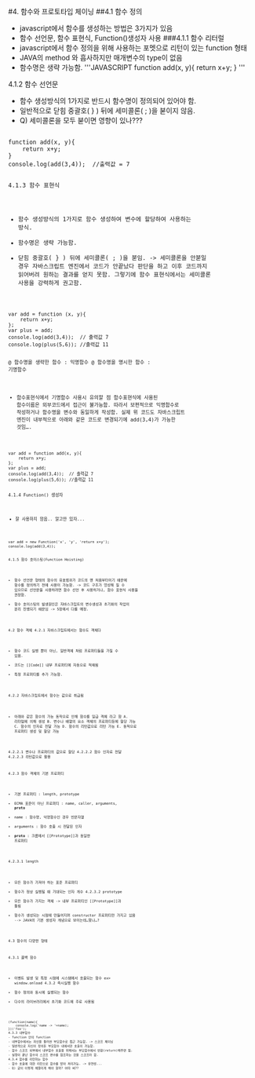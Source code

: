 #4. 함수와 프로토타입 체이닝
##4.1 함수 정의
- javascript에서 함수를 생성하는 방법은 3가지가 있음
- 함수 선언문, 함수 표현식, Function()생성자 사용
###4.1.1 함수 리터럴
- javascript에서 함수 정의을 위해 사용하는 포멧으로 리턴이 있는 function 형태 
- JAVA의 method 와 흡사하지만 매개변수의 type이 없음
- 함수명은 생략 가능함.
'''JAVASCRIPT 
function add(x, y){
	return x+y;
}
'''

4.1.2 함수 선언문
- 함수 생성방식의 1가지로 반드시 함수명이 정의되어 있어야 함.
- 일반적으로 닫힘 중괄호( } ) 뒤에 세미콜론( ; )을 붇이지 않음.
- Q) 세미콜론을 모두 붇이면 영향이 있나???
<code > 
function add(x, y){
	return x+y;
}
console.log(add(3,4));	//출력값 = 7  

4.1.3 함수 표현식
- 함수 생성방식의 1가지로 함수 생성하여 변수에 할당하여 사용하는 방식.
- 함수명은 생략 가능함. 
- 닫힘 중괄호( } ) 뒤에 세미콜론( ; )을 붇임. -> 세미콜론을 안붇일 경우 자바스크립트 엔진에서 코드가 안끝났다 판단을 하고 이후 코드까지 읽어버려 원하는 결과를 얻지 못함. 그렇기에 함수 표현식에서는 세미콜론 사용을 강력하게 권고함.
<code>
var add = function (x, y){
	return x+y;   
};
var plus = add;
console.log(add(3,4));	// 출력값 7
console.log(plus(5,6));	//출력값 11

@ 함수명을 생략한 함수 : 익명함수
@ 함수명을 명시한 함수 : 기명함수
- 함수표현식에서 기명함수 사용시 유의할 점
  함수표현식에 사용된 함수이름은 외부코드에서 접근이 불가능함. 
  따라서 보편적으로 익명함수로 작성하거나 함수명을 변수와 동일하게 작성함.
  실제 위 코드도 자바스크립트 엔진이 내부적으로 아래와 같은 코드로 변경되기에 add(3,4)가 가능한 것임….
<code>
var add = function add(x, y){
	return x+y;
};
var plus = add;
console.log(add(3,4));	// 출력값 7
console.log(plus(5,6));	//출력값 11

4.1.4 Function() 생성자
- 잘 사용하지 않음.. 알고만 있자...
<code>
var add = new Function('x', 'y', 'return x+y');
console.log(add(3,4));

4.1.5 함수 호이스팅(Function Hoisting)
- 함수 선언문 형태의 함수의 유효범위가 코드의 맨 처음부터이기 때문에 함수를 정의하기 전에 사용이 가능함. -> 코드 구조가 엉성해 질 수 있으므로 선언문을 사용하려면 함수 선언 후 사용하거나, 함수 표현식 사용을 권장함.
- 함수 호이스팅의 발생원인은 자바스크립트의 변수생성과 초기화의 작업이 분리 진행되기 때문임 -> 5장에서 다룰 예정.


4.2 함수 객체
4.2.1 자바스크립트에서는 함수도 객체다
- 함수 코드 실행 뿐이 아닌, 일반객체 처럼 프로퍼티들을 가질 수 있음.
- 코드는 [[Code]] 내부 프로퍼티에 자동으로 적재됨
- 특정 프로퍼티를 추가 가능함.

4.2.2 자바스크립트에서 함수는 값으로 취급됨

- 아래와 같은 함수의 가능 동작으로 인해 함수를 일급 객체 라고 함
A. 리터럴에 의해 생성
B. 변수나 배열의 요소 객체의 프로퍼티등에 할당 가능
C. 함수의 인자로 전달 가능
D. 함수의 리턴값으로 리턴 가능
E. 동적으로 프로퍼티 생성 및 할당 가능

4.2.2.1 변수나 프로퍼티의 값으로 할당
4.2.2.2 함수 인자로 전달
4.2.2.3 리턴값으로 활용

4.2.3 함수 객체의 기본 프로퍼티
- 기본 프로퍼티 : length, prototype
- ECMA 표준이 아닌 프로퍼티 : name, caller, arguments, __proto__
- name : 함수명, 익명함수인 경우 빈문자열
- arguments : 함수 호출 시 전달된 인자
- __proto__ : 크롬에서 [[Prototype]]과 동일한 프로퍼티

4.2.3.1 length
- 모든 함수가 가져야 하는 표준 프로퍼티
- 함수가 정상 실행될 때 기대되는 인자 개수
4.2.3.2 prototype
- 모든 함수가 가지는 객체 -> 내부 프로퍼티인 [[Prototype]]과 틀림 
- 함수가 생성되는 시점에 만들어지며 constructor 프로퍼티만 가지고 있음
-->  JAVA의 기본 생성자 개념으로 보이는데…맞나…?

4.3 함수의 다양한 형태

4.3.1 콜백 함수
- 이벤트 발생 및 특정 시점에 시스템에서 호출되는 함수 
ex> window.onload 
4.3.2 즉시실행 함수
- 함수 정의와 동시에 실행되는 함수
- 다수의 라이브러리에서 초기화 코드에 주로 사용됨
<code>
(function(name){
	console.log('name -> '+name);
})('foo');
4.3.3 내부함수
- function 안의 function
- 내부함수에서는 자신을 둘러싼 부모함수로 접근 가능함. -> 스코프 체이닝
- 일반적으로 자신이 정의돈 부모함수 내에서만 호출이 가능함.
- 함수 스코프 외부에서 내부함수 호출을 위해서는 부모함수에서 반환(return)해주면 됨.
- 실행이 끝난 함수의 스코프 변수를 참조하는 것을 스코프라 함.
4.3.4 함수를 리턴하는 함수
- 함수 호출에 대한 리턴으로 함수를 받아 처리가능. -> 유연성...
- Q) 궂이 이렇게 헤깔리게 해야 할까? 어따 써??








